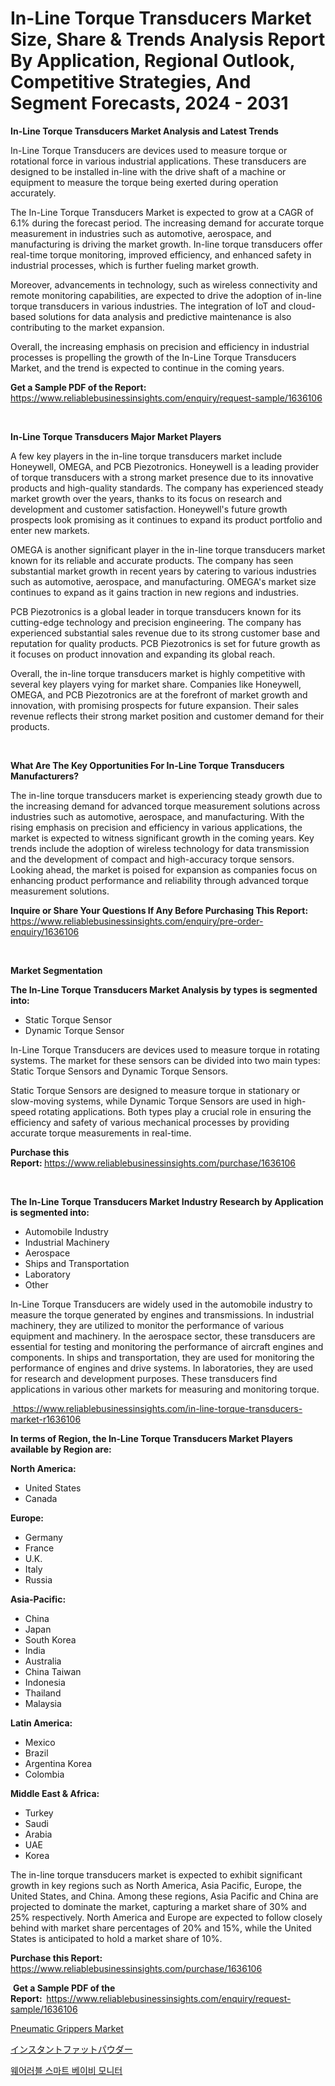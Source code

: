 <p><h1>In-Line Torque Transducers Market Size, Share & Trends Analysis Report By Application, Regional Outlook, Competitive Strategies, And Segment Forecasts, 2024 - 2031</h1></p><p><strong>In-Line Torque Transducers Market Analysis and Latest Trends</strong></p>
<p><p>In-Line Torque Transducers are devices used to measure torque or rotational force in various industrial applications. These transducers are designed to be installed in-line with the drive shaft of a machine or equipment to measure the torque being exerted during operation accurately.</p><p>The In-Line Torque Transducers Market is expected to grow at a CAGR of 6.1% during the forecast period. The increasing demand for accurate torque measurement in industries such as automotive, aerospace, and manufacturing is driving the market growth. In-line torque transducers offer real-time torque monitoring, improved efficiency, and enhanced safety in industrial processes, which is further fueling market growth.</p><p>Moreover, advancements in technology, such as wireless connectivity and remote monitoring capabilities, are expected to drive the adoption of in-line torque transducers in various industries. The integration of IoT and cloud-based solutions for data analysis and predictive maintenance is also contributing to the market expansion.</p><p>Overall, the increasing emphasis on precision and efficiency in industrial processes is propelling the growth of the In-Line Torque Transducers Market, and the trend is expected to continue in the coming years.</p></p>
<p><strong>Get a Sample PDF of the Report:&nbsp;</strong> <a href="https://www.reliablebusinessinsights.com/enquiry/request-sample/1636106">https://www.reliablebusinessinsights.com/enquiry/request-sample/1636106</a></p>
<p>&nbsp;</p>
<p><strong>In-Line Torque Transducers Major Market Players</strong></p>
<p><p>A few key players in the in-line torque transducers market include Honeywell, OMEGA, and PCB Piezotronics. Honeywell is a leading provider of torque transducers with a strong market presence due to its innovative products and high-quality standards. The company has experienced steady market growth over the years, thanks to its focus on research and development and customer satisfaction. Honeywell's future growth prospects look promising as it continues to expand its product portfolio and enter new markets.</p><p>OMEGA is another significant player in the in-line torque transducers market known for its reliable and accurate products. The company has seen substantial market growth in recent years by catering to various industries such as automotive, aerospace, and manufacturing. OMEGA's market size continues to expand as it gains traction in new regions and industries.</p><p>PCB Piezotronics is a global leader in torque transducers known for its cutting-edge technology and precision engineering. The company has experienced substantial sales revenue due to its strong customer base and reputation for quality products. PCB Piezotronics is set for future growth as it focuses on product innovation and expanding its global reach.</p><p>Overall, the in-line torque transducers market is highly competitive with several key players vying for market share. Companies like Honeywell, OMEGA, and PCB Piezotronics are at the forefront of market growth and innovation, with promising prospects for future expansion. Their sales revenue reflects their strong market position and customer demand for their products.</p></p>
<p>&nbsp;</p>
<p><strong>What Are The Key Opportunities For In-Line Torque Transducers Manufacturers?</strong></p>
<p><p>The in-line torque transducers market is experiencing steady growth due to the increasing demand for advanced torque measurement solutions across industries such as automotive, aerospace, and manufacturing. With the rising emphasis on precision and efficiency in various applications, the market is expected to witness significant growth in the coming years. Key trends include the adoption of wireless technology for data transmission and the development of compact and high-accuracy torque sensors. Looking ahead, the market is poised for expansion as companies focus on enhancing product performance and reliability through advanced torque measurement solutions.</p></p>
<p><strong>Inquire or Share Your Questions If Any Before Purchasing This Report:</strong> <a href="https://www.reliablebusinessinsights.com/enquiry/pre-order-enquiry/1636106">https://www.reliablebusinessinsights.com/enquiry/pre-order-enquiry/1636106</a></p>
<p>&nbsp;</p>
<p><strong>Market Segmentation</strong></p>
<p><strong>The In-Line Torque Transducers Market Analysis by types is segmented into:</strong></p>
<p><ul><li>Static Torque Sensor</li><li>Dynamic Torque Sensor</li></ul></p>
<p><p>In-Line Torque Transducers are devices used to measure torque in rotating systems. The market for these sensors can be divided into two main types: Static Torque Sensors and Dynamic Torque Sensors. </p><p>Static Torque Sensors are designed to measure torque in stationary or slow-moving systems, while Dynamic Torque Sensors are used in high-speed rotating applications. Both types play a crucial role in ensuring the efficiency and safety of various mechanical processes by providing accurate torque measurements in real-time.</p></p>
<p><strong>Purchase this Report:&nbsp;</strong><a href="https://www.reliablebusinessinsights.com/purchase/1636106">https://www.reliablebusinessinsights.com/purchase/1636106</a></p>
<p>&nbsp;</p>
<p><strong>The In-Line Torque Transducers Market Industry Research by Application is segmented into:</strong></p>
<p><ul><li>Automobile Industry</li><li>Industrial Machinery</li><li>Aerospace</li><li>Ships and Transportation</li><li>Laboratory</li><li>Other</li></ul></p>
<p><p>In-Line Torque Transducers are widely used in the automobile industry to measure the torque generated by engines and transmissions. In industrial machinery, they are utilized to monitor the performance of various equipment and machinery. In the aerospace sector, these transducers are essential for testing and monitoring the performance of aircraft engines and components. In ships and transportation, they are used for monitoring the performance of engines and drive systems. In laboratories, they are used for research and development purposes. These transducers find applications in various other markets for measuring and monitoring torque.</p></p>
<p><a href="https://www.reliablebusinessinsights.com/in-line-torque-transducers-market-r1636106">&nbsp;https://www.reliablebusinessinsights.com/in-line-torque-transducers-market-r1636106</a></p>
<p><strong>In terms of Region, the In-Line Torque Transducers Market Players available by Region are:</strong></p>
<p>
    <p> <strong> North America: </strong>
        <ul>
            <li>United States</li>
            <li>Canada</li>
        </ul>
        </p> 
    <p> <strong> Europe: </strong>
        <ul>
            <li>Germany</li>
            <li>France</li>
            <li>U.K.</li>
            <li>Italy</li>
            <li>Russia</li>
        </ul>
        </p> 
    <p> <strong> Asia-Pacific: </strong>
        <ul>
            <li>China</li>
            <li>Japan</li>
            <li>South Korea</li>
            <li>India</li>
            <li>Australia</li>
            <li>China Taiwan</li>
            <li>Indonesia</li>
            <li>Thailand</li>
            <li>Malaysia</li>
        </ul>
        </p> 
    <p> <strong> Latin America: </strong>
        <ul>
            <li>Mexico</li>
            <li>Brazil</li>
            <li>Argentina Korea</li>
            <li>Colombia</li>
        </ul>
        </p> 
    <p> <strong> Middle East & Africa: </strong>
        <ul>
            <li>Turkey</li>
            <li>Saudi</li>
            <li>Arabia</li>
            <li>UAE</li>
            <li>Korea</li>
        </ul>
    </p>
    </p>
<p><p>The in-line torque transducers market is expected to exhibit significant growth in key regions such as North America, Asia Pacific, Europe, the United States, and China. Among these regions, Asia Pacific and China are projected to dominate the market, capturing a market share of 30% and 25% respectively. North America and Europe are expected to follow closely behind with market share percentages of 20% and 15%, while the United States is anticipated to hold a market share of 10%.</p></p>
<p><strong>Purchase this Report: </strong><a href="https://www.reliablebusinessinsights.com/purchase/1636106">https://www.reliablebusinessinsights.com/purchase/1636106</a></p>
<p>&nbsp;<strong>Get a Sample PDF of the Report:&nbsp;&nbsp;</strong><a href="https://www.reliablebusinessinsights.com/enquiry/request-sample/1636106">https://www.reliablebusinessinsights.com/enquiry/request-sample/1636106</a></p>
<p><strong></strong></p>
<p><p><a href="https://github.com/RyleeBauch2023/Market-Research-Report-List-2/blob/main/pneumatic-grippers-market.md">Pneumatic Grippers Market</a></p><p><a href="https://github.com/ihabdkwlxs948/Market-Research-Report-List-3/blob/main/3915409124948.md">インスタントファットパウダー</a></p><p><a href="https://github.com/Gregost89076vddcv/Market-Research-Report-List-1/blob/main/6879804126777.md">웨어러블 스마트 베이비 모니터</a></p></p>